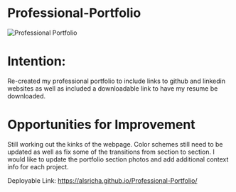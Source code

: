 # Professional-Portfolio

![Professional Portfolio](https://user-images.githubusercontent.com/64692833/90354844-b1c39800-e007-11ea-8835-8be09e5d4f51.png)

# Intention:

Re-created my professional portfolio to include links to github and linkedin websites as well as included a downloadable link to have my resume be downloaded. 

# Opportunities for Improvement

Still working out the kinks of the webpage. Color schemes still need to be updated as well as fix some of the transitions from section to section. I would like
to update the portfolio section photos and add additional context info for each project. 

Deployable Link: https://alsricha.github.io/Professional-Portfolio/


